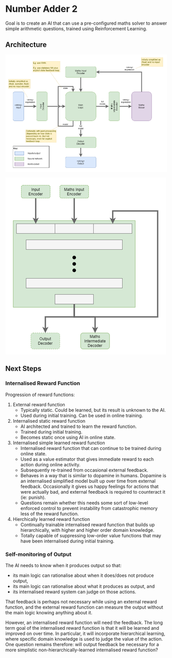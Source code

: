 # Number Adder 2
Goal is to create an AI that can use a pre-configured maths solver to answer simple arithmetic questions, trained using Reinforcement Learning.

## Architecture

![architecture](diagrams-architecture.png)

![main logic layers](diagrams-main-logic-layers.png)

## Next Steps

### Internalised Reward Function
Progression of reward functions:
1. External reward function
    * Typically static. Could be learned, but its result is unknown to the AI.
    * Used during initial training. Can be used in online training.
2. Internalised static reward function
    * AI architected and trained to learn the reward function.
    * Trained during initial training.
    * Becomes static once using AI in online state.
3. Internalised simple learned reward function
    * Internalised reward function that can continue to be trained during online state.
    * Used as a value estimator that gives immediate reward to each action during online activity.
    * Subsequently re-trained from occasional external feedback.
    * Behaves in a way that is similar to dopamine in humans. Dopamine is an internalised simplified model built up over time from external feedback. Occasionally it gives us happy feelings for actions that were actually bad, and external feedback is required to counteract it (ie: punish).
    * Questions remain whether this needs some sort of low-level enforced control to prevent instability from catastrophic memory less of the reward function.
4. Hierchically learned reward function
    * Continually trainable internalised reward function that builds up hierarchically, with higher and higher order domain knowledge.
    * Totally capable of suppressing low-order value functions that may have been internalised during initial training.

### Self-monitoring of Output
The AI needs to know when it produces output so that:
* its main logic can rationalise about when it does/does not produce output,
* its main logic can rationalise about what it produces as output, and
* its internalised reward system can judge on those actions.

That feedback is perhaps not necessary while using an external reward function, and the external reward function can measure the output without the main logic knowing anything about it.

However, an internalised reward function will need the feedback. The long term goal of the internalised reward function is that it will be learned and improved on over time. In particular, it will incorporate hierarchical learning, where specific domain knowledge is used to judge the value of the action. One question remains therefore: will output feedback be necessary for a more simplistic non-hierarchically-learned internalised reward function?